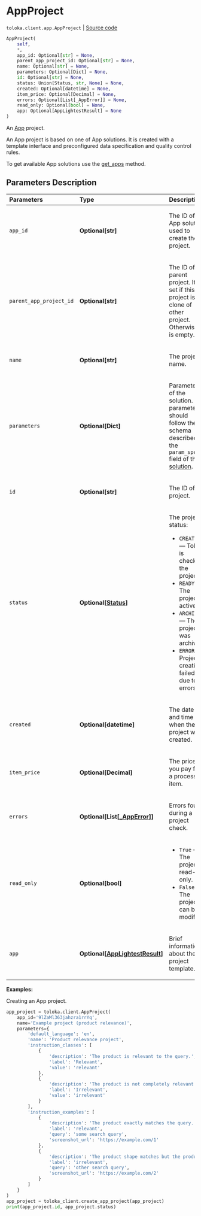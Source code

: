 # AppProject
`toloka.client.app.AppProject` | [Source code](https://github.com/Toloka/toloka-kit/blob/v1.2.2/src/client/app/__init__.py#L48)

```python
AppProject(
    self,
    *,
    app_id: Optional[str] = None,
    parent_app_project_id: Optional[str] = None,
    name: Optional[str] = None,
    parameters: Optional[Dict] = None,
    id: Optional[str] = None,
    status: Union[Status, str, None] = None,
    created: Optional[datetime] = None,
    item_price: Optional[Decimal] = None,
    errors: Optional[List[_AppError]] = None,
    read_only: Optional[bool] = None,
    app: Optional[AppLightestResult] = None
)
```

An [App](https://toloka.ai/docs/api/apps-reference/#tag--app-project) project.


An App project is based on one of App solutions. It is created with a template interface and preconfigured data specification and quality control rules.

To get available App solutions use the [get_apps](toloka.client.TolokaClient.get_apps.md) method.

## Parameters Description

| Parameters | Type | Description |
| :----------| :----| :-----------|
`app_id`|**Optional\[str\]**|<p>The ID of the App solution used to create the project.</p>
`parent_app_project_id`|**Optional\[str\]**|<p>The ID of the parent project. It is set if this project is a clone of other project. Otherwise it is empty.</p>
`name`|**Optional\[str\]**|<p>The project name.</p>
`parameters`|**Optional\[Dict\]**|<p>Parameters of the solution. The parameters should follow the schema described in the `param_spec` field of the [solution](toloka.client.app.App.md).</p>
`id`|**Optional\[str\]**|<p>The ID of the project.</p>
`status`|**Optional\[[Status](toloka.client.app.AppProject.Status.md)\]**|<p>The project status:</p> <ul> <li>`CREATING` — Toloka is checking the project.</li> <li>`READY` — The project is active.</li> <li>`ARCHIVED` — The project was archived.</li> <li>`ERROR` — Project creation failed due to errors.</li> </ul>
`created`|**Optional\[datetime\]**|<p>The date and time when the project was created.</p>
`item_price`|**Optional\[Decimal\]**|<p>The price you pay for a processed item.</p>
`errors`|**Optional\[List\[[_AppError](toloka.client.app._AppError.md)\]\]**|<p>Errors found during a project check.</p>
`read_only`|**Optional\[bool\]**|<ul> <li>`True` — The project is read-only.</li> <li>`False` — The project can be modified.</li> </ul>
`app`|**Optional\[[AppLightestResult](toloka.client.app.AppLightestResult.md)\]**|<p>Brief information about the project template.</p>

**Examples:**

Creating an App project.

```python
app_project = toloka.client.AppProject(
    app_id='9lZaMl363jahzra1rrYq',
    name='Example project (product relevance)',
    parameters={
        'default_language': 'en',
        'name': 'Product relevance project',
        'instruction_classes': [
            {
                'description': 'The product is relevant to the query.',
                'label': 'Relevant',
                'value': 'relevant'
            },
            {
                'description': 'The product is not completely relevant to the query.',
                'label': 'Irrelevant',
                'value': 'irrelevant'
            }
        ],
        'instruction_examples': [
            {
                'description': 'The product exactly matches the query.',
                'label': 'relevant',
                'query': 'some search query',
                'screenshot_url': 'https://example.com/1'
            },
            {
                'description': 'The product shape matches but the product color does not.',
                'label': 'irrelevant',
                'query': 'other search query',
                'screenshot_url': 'https://example.com/2'
            }
        ]
    }
)
app_project = toloka_client.create_app_project(app_project)
print(app_project.id, app_project.status)
```
